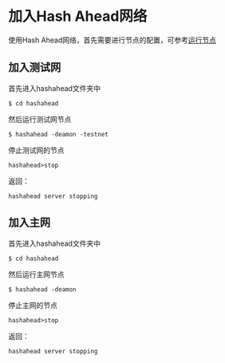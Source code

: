 # 加入Hash Ahead网络

使用Hash Ahead网络，首先需要进行节点的配置，可参考[运行节点](jie-dian-yu-ke-hu-duan/yun-hang-jie-dian.md)

## 加入测试网

首先进入hashahead文件夹中

```
$ cd hashahead
```

然后运行测试网节点

```
$ hashahead -deamon -testnet
```

停止测试网的节点

```
hashahead>stop
```

返回：

```
hashahead server stopping
```

## 加入主网

首先进入hashahead文件夹中

```
$ cd hashahead
```

然后运行主网节点

```
$ hashahead -deamon
```

停止主网的节点

```
hashahead>stop
```

返回：

```
hashahead server stopping
```

